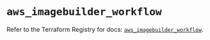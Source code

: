 # `aws_imagebuilder_workflow`

Refer to the Terraform Registry for docs: [`aws_imagebuilder_workflow`](https://registry.terraform.io/providers/hashicorp/aws/6.7.0/docs/resources/imagebuilder_workflow).
